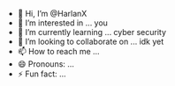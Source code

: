 - 👋 Hi, I’m @HarlanX
- 👀 I’m interested in ... you
- 🌱 I’m currently learning ... cyber security 
- 💞️ I’m looking to collaborate on ... idk yet 
- 📫 How to reach me ...
- 😄 Pronouns: ...
- ⚡ Fun fact: ... 

<!---
HarlanX/HarlanX is a ✨ special ✨ repository because its `README.md` (this file) appears on your GitHub profile.
You can click the Preview link to take a look at your changes.
--->
